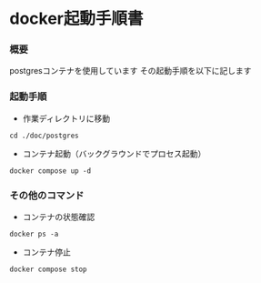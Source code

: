# docker起動手順書

### 概要
postgresコンテナを使用しています
その起動手順を以下に記します


### 起動手順
- 作業ディレクトリに移動
```
cd ./doc/postgres
```
- コンテナ起動（バックグラウンドでプロセス起動）
```
docker compose up -d
```

### その他のコマンド
- コンテナの状態確認
```
docker ps -a
```
- コンテナ停止
```
docker compose stop
```
